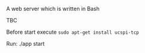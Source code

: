 A web server which is written in Bash

TBC

Before start execute `sudo apt-get install ucspi-tcp`

Run: ./app start

